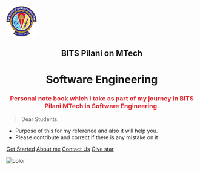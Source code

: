  
<div>
<img src="img/logo.png" alt="Girl in a jacket"  style="width: 80px !important;" height="80">

<br/>
<h2 align="center"><strong>BITS Pilani on MTech </strong></h2>
<h1 align="center"><strong>Software Engineering</strong></h1>

<h3  align="center" style="color:#df2b34;"><strong>Personal note book which I take as part of my journey in BITS Pilani MTech in Software Engineering.</strong></h3>

</div>

> Dear Students,
- Purpose of this for my reference and also it will help you. 
- Please contribute and correct if there is any mistake on it

[Get Started](?id=table-of-contents)
[About me](https://amitpnk.github.io/)
[Contact Us](https://github.com/Amitpnk/BITS-Software-engineering/issues/new)
[Give star](https://github.com/Amitpnk/BITS-Software-engineering/stargazers)

![color](#1F222F)
